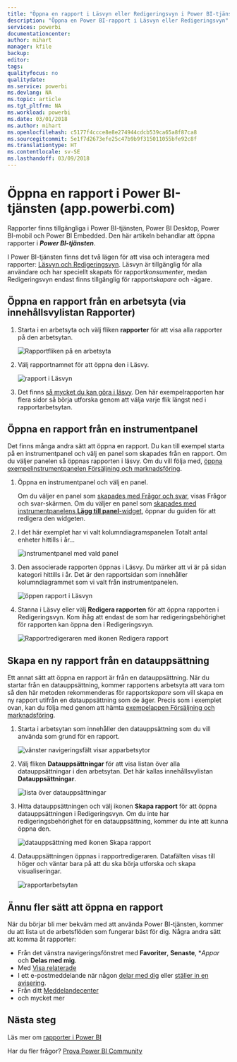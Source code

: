 ```yaml
---
title: "Öppna en rapport i Läsvyn eller Redigeringsvyn i Power BI-tjänsten"
description: "Öppna en Power BI-rapport i Läsvyn eller Redigeringsvyn"
services: powerbi
documentationcenter: 
author: mihart
manager: kfile
backup: 
editor: 
tags: 
qualityfocus: no
qualitydate: 
ms.service: powerbi
ms.devlang: NA
ms.topic: article
ms.tgt_pltfrm: NA
ms.workload: powerbi
ms.date: 03/01/2018
ms.author: mihart
ms.openlocfilehash: c5177f4ccce8e8e274944cdcb539ca65a8f87ca8
ms.sourcegitcommit: 5e1f7d2673efe25c47b9b9f315011055bfe92c8f
ms.translationtype: HT
ms.contentlocale: sv-SE
ms.lasthandoff: 03/09/2018
---
```

# <a name="open-a-report-in-power-bi-service-apppowerbicom"></a>Öppna en rapport i Power BI-tjänsten (app.powerbi.com)
Rapporter finns tillgängliga i Power BI-tjänsten, Power BI Desktop, Power BI-mobil och Power BI Embedded. Den här artikeln behandlar att öppna rapporter i ***Power BI-tjänsten***.

I Power BI-tjänsten finns det två lägen för att visa och interagera med rapporter: [Läsvyn och Redigeringsvyn](service-reading-view-and-editing-view.md). Läsvyn är tillgänglig för alla användare och har speciellt skapats för rapport*konsumenter*, medan Redigeringsvyn endast finns tillgänglig för rapport*skapare* och -ägare. 

## <a name="open-a-report-from-a-workspace-via-the-reports-content-view-list"></a>Öppna en rapport från en arbetsyta (via innehållsvylistan **Rapporter**)

1. Starta i en arbetsyta och välj fliken **rapporter** för att visa alla rapporter på den arbetsytan.  
   
   ![Rapportfliken på en arbetsyta](media/service-report-open/power-bi-open-report.png)
2. Välj rapportnamnet för att öppna den i Läsvy.  
   
    ![rapport i Läsvyn](media/service-report-open/power-bi-reading-view.png)
3. Det finns [så mycket du kan göra i läsvy](service-reading-view-and-editing-view.md).  Den här exempelrapporten har flera sidor så börja utforska genom att välja varje flik längst ned i rapportarbetsytan. 

## <a name="open-a-report-from-a-dashboard"></a>Öppna en rapport från en instrumentpanel
Det finns många andra sätt att öppna en rapport. Du kan till exempel starta på en instrumentpanel och välj en panel som skapades från en rapport.  Om du väljer panelen så öppnas rapporten i läsvy. Om du vill följa med, [öppna exempelinstrumentpanelen Försäljning och marknadsföring](sample-datasets.md).

1. Öppna en instrumentpanel och välj en panel.

   Om du väljer en panel som [skapades med Frågor och svar](service-dashboard-pin-tile-from-q-and-a.md), visas Frågor och svar-skärmen. Om du väljer en panel som [skapades med instrumentpanelens **Lägg till panel**-widget](service-dashboard-add-widget.md), öppnar du guiden för att redigera den widgeten.  

2.  I det här exemplet har vi valt kolumndiagramspanelen Totalt antal enheter hittills i år...

    ![instrumentpanel med vald panel](media/service-report-open/power-bi-dashboard.png)

3.  Den associerade rapporten öppnas i Läsvy. Du märker att vi är på sidan kategori hittills i år. Det är den rapportsidan som innehåller kolumndiagrammet som vi valt från instrumentpanelen.

    ![öppen rapport i Läsvyn](media/service-report-open/power-bi-report.png)

4. Stanna i Läsvy eller välj **Redigera rapporten** för att öppna rapporten i Redigeringsvyn. Kom ihåg att endast de som har redigeringsbehörighet för rapporten kan öppna den i Redigeringsvyn.

    ![Rapportredigeraren med ikonen Redigera rapport](media/service-report-open/power-bi-edit-report.png)

## <a name="create-a-brand-new-report-from-a-dataset"></a>Skapa en ny rapport från en datauppsättning
Ett annat sätt att öppna en rapport är från en datauppsättning. När du startar från en datauppsättning, kommer rapportens arbetsyta att vara tom så den här metoden rekommenderas för rapport*skapare* som vill skapa en ny rapport utifrån en datauppsättning som de äger. Precis som i exemplet ovan, kan du följa med genom att hämta [exempelappen Försäljning och marknadsföring](sample-datasets.md).

1. Starta i arbetsytan som innehåller den datauppsättning som du vill använda som grund för en rapport.

   ![vänster navigeringsfält visar apparbetsytor](media/service-report-open/power-bi-workspace.png)

2. Välj fliken **Datauppsättningar** för att visa listan över alla datauppsättningar i den arbetsytan. Det här kallas innehållsvylistan **Datauppsättningar**.
   
   ![lista över datauppsättningar](media/service-report-open/power-bi-dataset.png)

1. Hitta datauppsättningen och välj ikonen **Skapa rapport** för att öppna datauppsättningen i Redigeringsvyn. Om du inte har redigeringsbehörighet för en datauppsättning, kommer du inte att kunna öppna den. 
   
    ![datauppsättning med ikonen Skapa rapport](media/service-report-open/power-bi-create-report.png)

3. Datauppsättningen öppnas i rapportredigeraren. Datafälten visas till höger och väntar bara på att du ska börja utforska och skapa visualiseringar. 

   ![rapportarbetsytan](media/service-report-open/power-bi-blank-canvas.png)

##  <a name="still-more-ways-to-open-a-report"></a>Ännu fler sätt att öppna en rapport
När du börjar bli mer bekväm med att använda Power BI-tjänsten, kommer du att lista ut de arbetsflöden som fungerar bäst för dig. Några andra sätt att komma åt rapporter:
- Från det vänstra navigeringsfönstret med **Favoriter**, **Senaste**, **Appar* och **Delas med mig**. 
- Med [Visa relaterade](service-related-content.md)
- I ett e-postmeddelande när någon [delar med dig](service-share-reports.md) eller [ställer in en avisering](service-set-data-alerts.md).    
- Från ditt [Meddelandecenter](service-notification-center.md)    
- och mycket mer

## <a name="next-steps"></a>Nästa steg
Läs mer om [rapporter i Power BI](service-reports.md)

Har du fler frågor? [Prova Power BI Community](http://community.powerbi.com/)  

